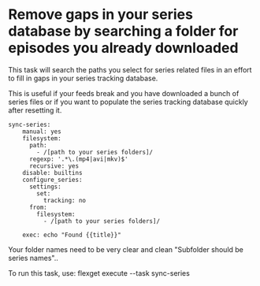 # Remove gaps in your series database by searching a folder for episodes you already downloaded

This task will search the paths you select for series related files in an effort to fill in gaps in your series tracking database.

This is useful if your feeds break and you have downloaded a bunch of series files or if you want to populate the series tracking database quickly after resetting it.

```
sync-series:
    manual: yes
    filesystem:
      path:
        - /[path to your series folders]/
      regexp: '.*\.(mp4|avi|mkv)$'
      recursive: yes
    disable: builtins
    configure_series:
      settings:
        set:
          tracking: no
      from:
        filesystem:
          - /[path to your series folders]/

    exec: echo "Found {{title}}"
```

Your folder names need to be very clear and clean "Subfolder should be series names".. 

To run this task, use: flexget execute --task sync-series